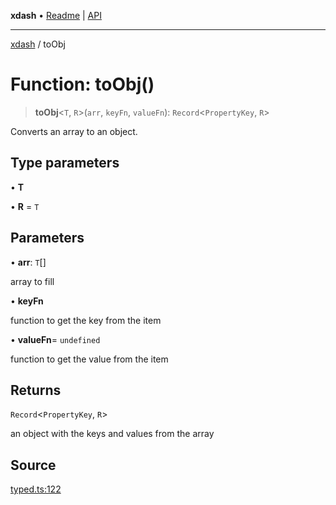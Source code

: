**xdash** • [Readme](../README.md) \| [API](../globals.md)

***

[xdash](../README.md) / toObj

# Function: toObj()

> **toObj**\<`T`, `R`\>(`arr`, `keyFn`, `valueFn`): `Record`\<`PropertyKey`, `R`\>

Converts an array to an object.

## Type parameters

• **T**

• **R** = `T`

## Parameters

• **arr**: `T`[]

array to fill

• **keyFn**

function to get the key from the item

• **valueFn**= `undefined`

function to get the value from the item

## Returns

`Record`\<`PropertyKey`, `R`\>

an object with the keys and values from the array

## Source

[typed.ts:122](https://github.com/shtse8/xdash/blob/55c7e43/src/typed.ts#L122)

